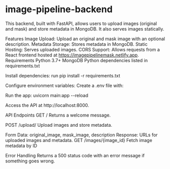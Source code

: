 # image-pipeline-backend
This backend, built with FastAPI, allows users to upload images (original and mask) and store metadata in MongoDB. It also serves images statically.

Features
Image Upload: Upload an original and mask image with an optional description.
Metadata Storage: Stores metadata in MongoDB.
Static Hosting: Serves uploaded images.
CORS Support: Allows requests from a React frontend hosted at https://imagepipelinemask.netlify.app.
Requirements
Python 3.7+
MongoDB
Python dependencies listed in requirements.txt

Install dependencies:
run
pip install -r requirements.txt

Configure environment variables: Create a .env file with:

Run the app:
uvicorn main:app --reload

Access the API at http://localhost:8000.

API Endpoints
GET /
Returns a welcome message.

POST /upload/
Upload images and store metadata.

Form Data: original_image, mask_image, description
Response: URLs for uploaded images and metadata.
GET /images/{image_id}
Fetch image metadata by ID

Error Handling
Returns a 500 status code with an error message if something goes wrong.
